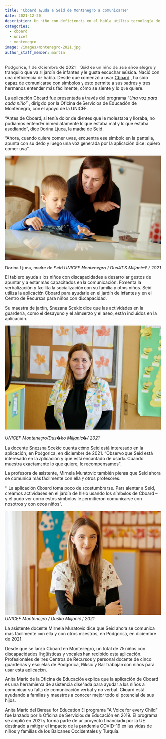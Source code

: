 ```yaml
---
title: 'Cboard ayuda a Seid de Montenegro a comunicarse'
date: 2021-12-20
description: Un niño con deficiencia en el habla utiliza tecnología de asistencia que apoya su desarrollo
categories:
  - cboard
  - unicef
  - montenegro
image: /images/montenegro-2021.jpg
author_staff_member: martín
---
```

Podgorica, 1 de diciembre de 2021 – Seid es un niño de seis años alegre y tranquilo que va al jardín de infantes y le gusta escuchar música. Nació con una deficiencia de habla. Desde que comenzó a usar [Cboard](https://www.cboard.io/) , ha sido capaz de comunicarse con símbolos y esto permite a sus padres y tres hermanos entender más fácilmente, cómo se siente y lo que quiere.

La aplicación Cboard fue presentada a través del programa *“Una voz para cada niño”* , dirigido por la Oficina de Servicios de Educación de Montenegro, con el apoyo de la UNICEF.

 “Antes de Cboard, si tenía dolor de dientes que le molestaba y lloraba, no podíamos entender inmediatamente lo que estaba mal y lo que estaba asediando”, dice Dorina Ljuca, la madre de Seid.

“Ahora, cuando quiere comer uvas, encuentra ese símbolo en la pantalla, apunta con su dedo y luego una voz generada por la aplicación dice: quiero comer uva".


![Dorina Ljuca](/images/montenegro-2021-2.jpg)

Dorina Ljuca, madre de Seid *UNICEF Montenegro / DusATIS Miljanic® / 2021*

El tablero ayuda a los niños con discapacidades a desarrollar gestos de apuntar y a estar más capacitados en la comunicación. Fomenta la verbalización y facilita la socialización con su familia y otros niños. Seid utiliza la aplicación Cboard para ayudarle en el jardín de infantes y en el Centro de Recursos para niños con discapacidad.

Su maestra de jardín, Snezana Scekic dice que las actividades en la guardería, como el desayuno y el almuerzo y el aseo, están incluidos en la aplicación.

![Snezana Scekic](/images/montenegro-2021-3.jpg)

*UNICEF Montenegro/Dus�ko Miljanic�/ 2021*

La docente Snezana Scekic cuenta cómo Seid está interesado en la aplicación, en Podgorica, en diciembre de 2021. “Observo que Seid está interesado en la aplicación y que está encantado de usarla. Cuando muestra exactamente lo que quiere, lo recompensamos".

La profesora de asistente, Mirnela Muratovic también piensa que Seid ahora se comunica más fácilmente con ella y otros profesores.

‘’ La aplicación Cboard toma poco de acostumbrarse. Para alentar a Seid, creamos actividades en el jardín de hielo usando los símbolos de Cboard – y él pudo ver cómo estos símbolos le permitieron comunicarse con nosotros y con otros niños”.

![Mirnela Muratovic](/images/montenegro-2021-4.jpg) *UNICEF Montenegro / Duško Miljanić / 2021*

La asistente docente Mirnela Muratovic dice que Seid ahora se comunica más fácilmente con ella y con otros maestros, en Podgorica, en diciembre de 2021.

Desde que se lanzó Cboard en Montenegro, un total de 75 niños con discapacidades lingüísticas y vocales han recibido esta aplicación. Profesionales de tres Centros de Recursos y personal docente de cinco guarderías y escuelas de Podgorica, Niksic y Bar trabajan con niños para usar esta aplicación.

Anita Maric de la Oficina de Educación explica que la aplicación de Cboard es una herramienta de asistencia diseñada para ayudar a los niños a comunicar su falta de comunicación verbal y no verbal. Cboard está ayudando a familias y maestros a conocer mejor todo el potencial de sus hijos.

Anita Maric del Bureau for Education El programa "A Voice for every Child" fue lanzado por la Oficina de Servicios de Educación en 2019. El programa se amplió en 2021 y forma parte de un proyecto financiado por la UE destinado a mitigar el impacto de la pandemia COVID-19 en las vidas de niños y familias de los Balcanes Occidentales y Turquía.
